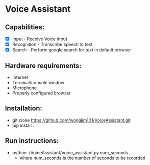 # Voice Assistant

## Capabilities: 
- [x] Input - Receive Voice Input
- [x] Recognition - Transcribe speech to text
- [x] Search - Perform google search for text in default browser

## Hardware requirements:
- Internet 
- Terminal/console window
- Microphone
- Properly configured browser

## Installation:
- git clone https://github.com/wongjim101/VoiceAssistant.git
- pip install .

## Run instructions:
- python ./VoiceAssistant/voice_assistant.py num_seconds
    - where num_seconds is the number of seconds to be recorded 